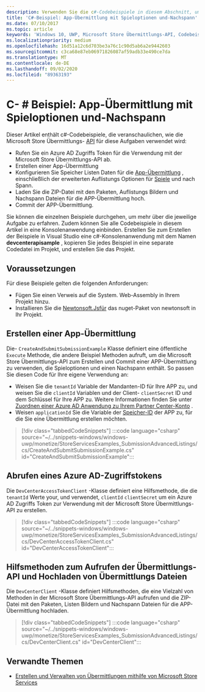 ```yaml
---
description: Verwenden Sie die c#-Codebeispiele in diesem Abschnitt, um mehr über das Senden von Spieloptionen und-Nachspann mithilfe der Microsoft Store Übermittlungs-API zu erfahren
title: 'C#-Beispiel: App-Übermittlung mit Spieloptionen und-Nachspann'
ms.date: 07/10/2017
ms.topic: article
keywords: 'Windows 10, UWP, Microsoft Store Übermittlungs-API, Codebeispiele, Spieloptionen, Nachspann, erweiterte Auflistungen, C #'
ms.localizationpriority: medium
ms.openlocfilehash: 16d51a12c6d703be3a76c1c90d5ab6a2e9442603
ms.sourcegitcommit: c3ca68e87eb06971826087af59adb33e490ce7da
ms.translationtype: MT
ms.contentlocale: de-DE
ms.lasthandoff: 09/02/2020
ms.locfileid: "89363193"
---
```

# <a name="c-sample-app-submission-with-game-options-and-trailers"></a>C- \# Beispiel: App-Übermittlung mit Spieloptionen und-Nachspann

Dieser Artikel enthält c#-Codebeispiele, die veranschaulichen, wie die Microsoft Store Übermittlungs- [API](create-and-manage-submissions-using-windows-store-services.md) für diese Aufgaben verwendet wird:

* Rufen Sie ein Azure AD Zugriffs Token für die Verwendung mit der Microsoft Store Übermittlungs-API ab.
* Erstellen einer App-Übermittlung
* Konfigurieren Sie Speicher Listen Daten für die [App-Übermittlung](manage-app-submissions.md#trailer-object) , einschließlich der erweiterten Auflistungs Optionen für [Spiele](manage-app-submissions.md#gaming-options-object) und nach Spann.
* Laden Sie die ZIP-Datei mit den Paketen, Auflistungs Bildern und Nachspann Dateien für die APP-Übermittlung hoch.
* Commit der APP-Übermittlung.

Sie können die einzelnen Beispiele durchgehen, um mehr über die jeweilige Aufgabe zu erfahren. Zudem können Sie alle Codebeispiele in diesem Artikel in eine Konsolenanwendung einbinden. Erstellen Sie zum Erstellen der Beispiele in Visual Studio eine c#-Konsolenanwendung mit dem Namen **devcenterapisample** , kopieren Sie jedes Beispiel in eine separate Codedatei im Projekt, und erstellen Sie das Projekt.

## <a name="prerequisites"></a>Voraussetzungen

Für diese Beispiele gelten die folgenden Anforderungen:

* Fügen Sie einen Verweis auf die System. Web-Assembly in Ihrem Projekt hinzu.
* Installieren Sie die [Newtonsoft.Jsfür](https://www.newtonsoft.com/json) das nuget-Paket von newtonsoft in Ihr Projekt.

<span id="create-app-submission" />

## <a name="create-an-app-submission"></a>Erstellen einer App-Übermittlung

Die- ```CreateAndSubmitSubmissionExample``` Klasse definiert eine öffentliche ```Execute``` Methode, die andere Beispiel Methoden aufruft, um die Microsoft Store Übermittlungs-API zum Erstellen und Commit einer APP-Übermittlung zu verwenden, die Spieloptionen und einen Nachspann enthält. So passen Sie diesen Code für Ihre eigene Verwendung an:

* Weisen Sie die ```tenantId``` Variable der Mandanten-ID für Ihre APP zu, und weisen Sie die ```clientId``` Variablen und der Client- ```clientSecret``` ID und dem Schlüssel für Ihre APP zu. Weitere Informationen finden Sie unter [Zuordnen einer Azure AD Anwendung zu Ihrem Partner Center-Konto](create-and-manage-submissions-using-windows-store-services.md#how-to-associate-an-azure-ad-application-with-your-partner-center-account) .
* Weisen ```applicationId``` Sie die Variable der [Speicher-ID](in-app-purchases-and-trials.md#store-ids) der APP zu, für die Sie eine Übermittlung erstellen möchten.

> [!div class="tabbedCodeSnippets"]
:::code language="csharp" source="~/../snippets-windows/windows-uwp/monetize/StoreServicesExamples_SubmissionAdvancedListings/cs/CreateAndSubmitSubmissionExample.cs" id="CreateAndSubmitSubmissionExample":::

<span id="token" />

## <a name="obtain-an-azure-ad-access-token"></a>Abrufen eines Azure AD-Zugriffstokens

Die ```DevCenterAccessTokenClient``` -Klasse definiert eine Hilfsmethode, die die ```tenantId``` Werte your, und verwendet, ```clientId``` ```clientSecret``` um ein Azure AD Zugriffs Token zur Verwendung mit der Microsoft Store Übermittlungs-API zu erstellen.

> [!div class="tabbedCodeSnippets"]
:::code language="csharp" source="~/../snippets-windows/windows-uwp/monetize/StoreServicesExamples_SubmissionAdvancedListings/cs/DevCenterAccessTokenClient.cs" id="DevCenterAccessTokenClient":::

<span id="utilities" />

## <a name="helper-methods-to-invoke-the-submission-api-and-upload-submission-files"></a>Hilfsmethoden zum Aufrufen der Übermittlungs-API und Hochladen von Übermittlungs Dateien

Die ```DevCenterClient``` -Klasse definiert Hilfsmethoden, die eine Vielzahl von Methoden in der Microsoft Store Übermittlungs-API aufrufen und die ZIP-Datei mit den Paketen, Listen Bildern und Nachspann Dateien für die APP-Übermittlung hochladen.

> [!div class="tabbedCodeSnippets"]
:::code language="csharp" source="~/../snippets-windows/windows-uwp/monetize/StoreServicesExamples_SubmissionAdvancedListings/cs/DevCenterClient.cs" id="DevCenterClient":::

## <a name="related-topics"></a>Verwandte Themen

* [Erstellen und Verwalten von Übermittlungen mithilfe von Microsoft Store Services](create-and-manage-submissions-using-windows-store-services.md)
